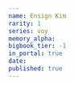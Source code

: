 ```yaml
---
name: Ensign Kim
rarity: 1
series: voy
memory_alpha:
bigbook_tier: -1
in_portal: true
date:
published: true
---
```




